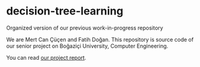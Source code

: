 # decision-tree-learning
Organized version of our previous work-in-progress repository 

We are Mert Can Çüçen and Fatih Doğan. This repository is source code of our senior project on Boğaziçi University, Computer Engineering.

You can read [our project report](https://drive.google.com/file/d/0B19XvF5mbR4NcWhkUEdYR2xYV0U/view?usp=sharing).
